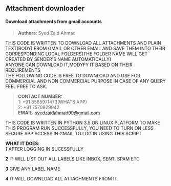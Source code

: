 ## Attachment downloader
#### Download attachments from gmail accounts

>**Authors**: Syed Zaid Ahmad

THIS CODE IS WRITTEN TO DOWNLOAD ALL ATTACHMENTS AND PLAIN TEXT(BODY) FROM GMAIL OR OTHER EMAIL AND
SAVE THEM INTO THEIR CORRESPONDING LOCAL FOLDERS(THE FOLDER NAME WILL GET CREATED BY SENDER'S NAME AUTOMATICALLY)<br>
ANYONE CAN DOWNLOAD IT,MODYFY IT BASED ON THEIR REQUIREMENTS<br>
THE FOLLOWING CODE IS FREE TO DOWNLOAD AND USE FOR COMMERCIAL AND NON COMMERCIAL PURPOSE 
IN CASE OF ANY QUERY FEEL FREE TO ASK.

>**CONTACT NUMBER:**<br>
            1: +91 8585971473(WHATS APP)<br>
            2: +91 7570929942 <br>
>**EMAIL:** syedzaidahmad99@gmail.com

THIS CODE IS WRITTEN IN PYTHON 3.5 ON LINUX PLATFORM
TO MAKE THIS PROGRAM RUN SUCCESSFULLY, YOU NEED TO TURN ON LESS SECURE APP ACCESS IN GMAIL TO LOG IN USING THIS SCRIPT.

**WHAT IT DOES**:
<br>
***1*** AFTER LOGGING IN SUCESSFULLY 
<br>

***2*** IT WILL LIST OUT ALL LABELS LIKE INBOX, SENT, SPAM ETC
<br>

***3*** GIVE ANY LABEL NAME
<br>

***4*** IT WILL DOWNLOAD ALL ATTACHMENTS FROM IT.
<br>

